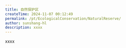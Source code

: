 ```yaml
---
title: 自然保护区
createTime: 2024-11-07 00:12:49
permalink: /pt/EcologicalConservation/NaturalReserve/
author: sunshang-hl
description: xxxx
---
```


xxxx